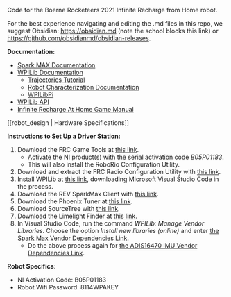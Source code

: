 Code for the Boerne Rocketeers 2021 Infinite Recharge from Home robot.

For the best experience navigating and editing the .md files in this repo, we suggest Obsidian: https://obsidian.md (note the school blocks this link) or https://github.com/obsidianmd/obsidian-releases.

**Documentation:**
- [Spark MAX Documentation](https://www.revrobotics.com/sparkmax-software/)
- [WPILib Documentation](https://docs.wpilib.org/en/stable/index.html)
	- [Trajectories Tutorial](https://docs.wpilib.org/en/stable/docs/software/examples-tutorials/trajectory-tutorial/index.html)
	- [Robot Characterization Documentation](https://docs.wpilib.org/en/stable/docs/software/wpilib-tools/robot-characterization/index.html)
	- [WPILibPi](https://docs.wpilib.org/en/stable/docs/software/vision-processing/wpilibpi/index.html)
- [WPILib API](https://first.wpi.edu/FRC/roborio/release/docs/java/)
- [Infinite Recharge At Home Game Manual](https://www.firstinspires.org/resource-library/frc/competition-manual-qa-system)

[[robot_design | Hardware Specifications]]

**Instructions to Set Up a Driver Station:**
1) Download the FRC Game Tools at [this link](https://www.ni.com/en-us/support/downloads/drivers/download.frc-game-tools.html#369633).
	 - Activate the NI product(s) with the serial activation code *B05P01183*.
	 - This will also install the RoboRio Configuration Utility.
2) Download and extract the FRC Radio Configuration Utility with [this link](https://firstfrc.blob.core.windows.net/frc2020/Radio/FRC_Radio_Configuration_20_0_0.zip).
3) Install WPILib at [this link](https://github.com/wpilibsuite/allwpilib/releases/tag/v2021.2.2), downloading Microsoft Visual Studio Code in the process.
4) Download the REV SparkMax Client with [this link](https://www.revrobotics.com/content/sw/rev-hw-client/REV-Hardware-Client-Setup-1.1.0.exe).
5) Download the Phoenix Tuner at [this link](https://github.com/CrossTheRoadElec/Phoenix-Releases/releases/tag/v5.19.4.1).
6) Download SourceTree with [this link](https://product-downloads.atlassian.com/software/sourcetree/windows/ga/SourceTreeSetup-3.4.3.exe).
7) Download the Limelight Finder at [this link](https://limelightvision.io/pages/downloads).
8) In Visual Studio Code, run the command *WPILib: Manage Vendor Libraries*. Choose the option *Install new libraries (online)* and enter [the Spark Max Vendor Dependencies Link](https://www.revrobotics.com/content/sw/max/sdk/REVRobotics.json).
	 - Do the above process again for [the ADIS16470 IMU Vendor Dependencies Link](http://maven.highcurrent.io/vendordeps/ADIS16470.json).

**Robot Specifics:**
 - NI Activation Code: B05P01183
 - Robot Wifi Password: 8114WPAKEY
